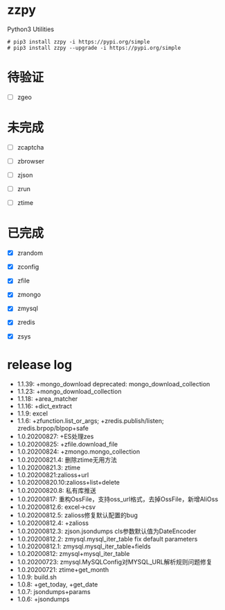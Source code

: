 # zzpy
Python3 Utilities
```shell
# pip3 install zzpy -i https://pypi.org/simple
# pip3 install zzpy --upgrade -i https://pypi.org/simple
```


# 待验证
- [ ] zgeo


# 未完成
- [ ] zcaptcha
- [ ] zbrowser
- [ ] zjson
- [ ] zrun
- [ ] ztime


# 已完成
- [x] zrandom
- [x] zconfig
- [x] zfile
- [x] zmongo
- [x] zmysql
- [x] zredis
- [x] zsys


# release log
* 1.1.39: +mongo_download  deprecated: mongo_download_collection
* 1.1.23: +mongo_download_collection
* 1.1.18: +area_matcher
* 1.1.16: +dict_extract
* 1.1.9: excel
* 1.1.6: +zfunction.list_or_args; +zredis.publish/listen; zredis.brpop/blpop+safe
* 1.0.20200827: +ES处理zes
* 1.0.20200825: +zfile.download_file
* 1.0.20200824: +zmongo.mongo_collection
* 1.0.20200821.4: 删除ztime无用方法
* 1.0.20200821.3: ztime
* 1.0.20200821:zalioss+url
* 1.0.20200820.10:zalioss+list+delete
* 1.0.20200820.8: 私有库推送
* 1.0.20200817: 重构OssFile，支持oss_url格式，去掉OssFile，新增AliOss
* 1.0.20200812.6: excel->csv
* 1.0.20200812.5: zalioss修复默认配置的bug
* 1.0.20200812.4: +zalioss
* 1.0.20200812.3: zjson.jsondumps cls参数默认值为DateEncoder
* 1.0.20200812.2: zmysql.mysql_iter_table fix default parameters
* 1.0.20200812.1: zmysql.mysql_iter_table+fields
* 1.0.20200812: zmysql+mysql_iter_table
* 1.0.20200723: zmysql.MySQLConfig对MYSQL_URL解析规则问题修复
* 1.0.20200721: ztime+get_month
* 1.0.9: build.sh
* 1.0.8: +get_today, +get_date
* 1.0.7: jsondumps+params
* 1.0.6: +jsondumps
